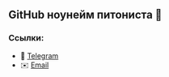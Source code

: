 ## GitHub ноунейм питониста 🔷

### Ссылки:
- 💬 [Telegram](https://T.me/Pend0s)
- ✉️ [Email](mailto:netupoka@mail.cocroach)


